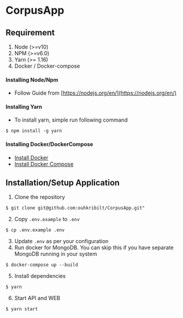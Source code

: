 # CorpusApp

## Requirement
1. Node (>=v10)
2. NPM (>=v6.0)
3. Yarn (>= 1.16)
4. Docker / Docker-compose

#### Installing Node/Npm
- Follow Guide from [https://nodejs.org/en/](https://nodejs.org/en/)

#### Installing Yarn
- To install yarn, simple run following command
```shell script
$ npm install -g yarn
```

#### Installing Docker/DockerCompose
- [Install Docker](https://docs.docker.com/install/)
- [Install Docker Compose](https://docs.docker.com/compose/install/)

## Installation/Setup Application
1. Clone the repository
```shell script
$ git clone git@github.com:ouhkribilt/CorpusApp.git"
````
2. Copy `.env.example` to `.env`
```shell script
$ cp .env.example .env
```
3. Update `.env` as per your configuration
4. Run docker for MongoDB. You can skip this if you have separate MongoDB running in your system
```shell script
$ docker-compose up --build
```
5. Install dependencies
```shell script
$ yarn
```
6. Start API and WEB
```shell script
$ yarn start
```
